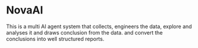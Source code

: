 # NovaAI
This is a multi AI agent system that collects, engineers the data, explore and analyses it and draws conclusion from the data. and convert the conclusions into well structured reports.
